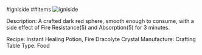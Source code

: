 #igniside
##items
![igniside](https://dragon-force-studio.com/images/EF_wiki/igniside.png)

Description:  A crafted dark red sphere, smooth enough to consume, with a side effect of Fire Resistance(5) and Absorption(5) for 3 minutes.

Recipe:  Instant Healing Potion, Fire Dracolyte Crystal
Manufacture:  Crafting Table
Type:  Food